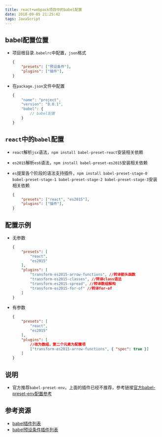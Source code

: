 ```yaml
---
title: react+webpack项目中的babel配置
date: 2018-09-05 21:25:42
tags: JavaScript
---
```


## babel配置位置

+ 项目根目录`.babelrc`中配置，`json`格式

    ```json
    {
        "presets": ["预设条件"],
        "plugins": ["插件"],
    }
    ```

+ 在`package.json`文件中配置

    ```javascript
    {
        "name": "project",
        "version": "0.0.1",
        "babel": {
            // babel配置
        }
    }
    ```

## `react`中的`babel`配置

+ `react`解析`jsx`语法，`npm install babel-preset-react`安装相关依赖
+ `es2015`解析`es6`语法，`npm install babel-preset-es2015`安装相关依赖
+ `es`提案各个阶段的语法支持插件，`npm install babel-preset-stage-0 babel-preset-stage-1 babel-preset-stage-2 babel-preset-stage-3`安装相关依赖

    ```json
    {
        "presets": ["react", "es2015"],
        "plugins": ["插件"],
    }
    ```

## 配置示例

+ 无参数

    ```json
    {
        "presets": [
            "react",
            "es2015"
        ],
        "plugins": [
            "transform-es2015-arrow-functions", //转译箭头函数
            "transform-es2015-classes", //转译class语法
            "transform-es2015-spread", //转译数组解构
            "transform-es2015-for-of" //转译for-of
        ]
    }
    ```

+ 有参数

    ```json
    {
        "presets": [
            "react",
            "es2015"
        ],
        "plugins": [
            //改为数组，第二个元素为配置项
            ["transform-es2015-arrow-functions", { "spec": true }]
        ]
    }
    ```

## 说明

+ 官方推荐`babel-preset-env`，上面的插件已经不推荐，参考链接[官方babel-preset-env配置参考](https://www.babeljs.cn/docs/plugins/preset-env/)

## 参考资源

+ [babel插件列表](https://babeljs.io/docs/en/plugins/)
+ [babel预设条件插件列表](https://babeljs.io/docs/en/plugins/#presets)
